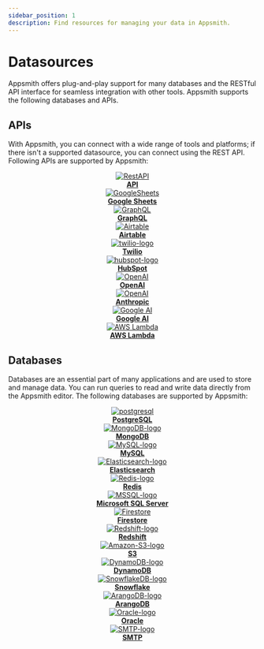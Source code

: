 ```yaml
---
sidebar_position: 1
description: Find resources for managing your data in Appsmith.
---
```


# Datasources

Appsmith offers plug-and-play support for many databases and the RESTful API interface for seamless integration with other tools. Appsmith supports the following databases and APIs.


## APIs
With Appsmith, you can connect with a wide range of tools and platforms; if there isn't a supported datasource, you can connect using the REST API. Following APIs are supported by Appsmith:



<div className="containerGrid">
    <div className="columnGrid column-one" align="center">
        <div className="containerCol">
            <a href="/connect-data/reference/authenticated-api">
            <img className="containerImage" src="/img/api-logo_.png" alt="RestAPI"/>
            </a> 
        </div> 
        <b><a href="/connect-data/reference/authenticated-api">API</a></b>
    </div>
  
 <div className="columnGrid column-three" align="center">
        <div className="containerCol">
            <a href="/connect-data/reference/querying-google-sheets">
            <img className="containerImage" src="/img/gsheets_.png" alt="GoogleSheets"/>
            </a>   
        </div> 
            <b><a href="/connect-data/reference/querying-google-sheets">Google Sheets</a></b>
   </div>
   

   <div className="columnGrid column-three" align="center">
        <div className="containerCol">
            <a href="/connect-data/reference/graphql">
            <img className="containerImage" src="/img/graphqllogo.png" alt="GraphQL"/>
            </a>   
        </div> 
            <b><a href="/connect-data/reference/graphql">GraphQL</a></b>
   </div>


</div>

<div className="containerGrid">
    <div className="columnGrid column-one" align="center">
        <div className="containerCol">
            <a href="/connect-data/reference/airtable">
            <img className="containerImage" src="/img/Airtable-logo.png" alt="Airtable"/>
            </a> 
        </div> 
        <b><a href="/connect-data/reference/airtable">Airtable</a></b>
    </div>
   <div className="columnGrid column-two" align="center">
        <div className="containerCol">
            <a href="/connect-data/reference/twilio">
            <img className="containerImage" src="/img/twilio_.png" alt="twilio-logo"/>
            </a>     
        </div> 
         <b><a href="/connect-data/reference/twilio">Twilio</a></b>
    </div>
   <div className="columnGrid column-three" align="center">
        <div className="containerCol">
            <a href="/connect-data/reference/hubspot">
            <img className="containerImage" src="/img/hubspot_.png" alt="hubspot-logo"/>
            </a>   
        </div> 
            <b><a href="/connect-data/reference/hubspot">HubSpot</a></b>
   </div>


</div>

<div className="containerGrid">
    <div className="columnGrid column-three" align="center">
        <div className="containerCol">
            <a href="/connect-data/reference/open-ai">
            <img className="containerImage" src="/img/open-ai.svg" alt="OpenAI"/>
            </a> 
        </div> 
        <b><a href="/connect-data/reference/open-ai">OpenAI</a></b>
    </div>

   <div className="columnGrid column-three" align="center">
        <div className="containerCol">
            <a href="/connect-data/reference/anthropic">
            <img className="containerImage" src="/img/anthropic4.svg" alt="OpenAI"/>
            </a> 
        </div> 
        <b><a href="/connect-data/reference/anthropic">Anthropic</a></b>
    </div>


   <div className="columnGrid column-three" align="center">
        <div className="containerCol">
            <a href="/connect-data/reference/google-ai">
            <img className="containerImage" src="/img/google-ai.svg" alt="Google AI"/>
            </a> 
        </div> 
        <b><a href="/connect-data/reference/google-ai">Google AI</a></b>
    </div>

</div>
<div className="containerGrid">
    
   <div className="columnGrid column-three" align="center">
        <div className="containerCol">
            <a href="/connect-data/reference/aws-lambda">
            <img className="containerImage" src="/img/aws-logo02.svg" alt="AWS Lambda"/>
            </a> 
        </div> 
        <b><a href="/connect-data/reference/aws-lambda">AWS Lambda</a></b>
    </div>

</div>



## Databases
Databases are an essential part of many applications and are used to store and manage data. You can run queries to read and write data directly from the Appsmith editor. The following databases are supported by Appsmith:

<div className="containerGrid">
    <div className="columnGrid column-one" align="center">
        <div className="containerCol">
            <a href="/connect-data/reference/querying-postgres">
            <img className="containerImage" src="/img/postgresql.svg" alt="postgresql"/>
            </a> 
        </div> 
        <b><a href="/connect-data/reference/querying-postgres">PostgreSQL</a></b>
    </div>
   <div className="columnGrid column-two" align="center">
        <div className="containerCol">
            <a href="/connect-data/reference/querying-mongodb">
            <img className="containerImage" src="/img/mongodb.svg" alt="MongoDB-logo"/>
            </a>     
        </div> 
         <b><a href="/connect-data/reference/querying-mongodb">MongoDB</a></b>
    </div>
   <div className="columnGrid column-three" align="center">
        <div className="containerCol">
            <a href="/connect-data/reference/querying-mysql">
            <img className="containerImage" src="/img/mysql.svg" alt="MySQL-logo"/>
            </a>   
        </div> 
            <b><a href="/connect-data/reference/querying-mysql">MySQL</a></b>
   </div>
  <div className="columnGrid column-three" align="center">
        <div className="containerCol">
            <a href="/connect-data/reference/querying-elasticsearch">
            <img className="containerImage" src="/img/elastic.svg" alt="Elasticsearch-logo"/>
            </a>   
        </div> 
            <b><a href="/connect-data/reference/querying-elasticsearch">Elasticsearch</a></b>
   </div>

</div>

<div className="containerGrid">
    <div className="columnGrid column-one" align="center">
        <div className="containerCol">
            <a href="/connect-data/reference/querying-redis">
            <img className="containerImage" src="/img/redis.svg" alt="Redis-logo"/>
            </a> 
        </div> 
        <b><a href="/connect-data/reference/querying-redis">Redis</a></b>
    </div>
   <div className="columnGrid column-two" align="center">
        <div className="containerCol">
            <a href="/connect-data/reference/querying-mssql">
            <img className="containerImage" src="/img/mssql.svg" alt="MSSQL-logo"/>
            </a>     
        </div> 
         <b><a href="/connect-data/reference/querying-mssql">Microsoft SQL Server</a></b>
    </div>
   <div className="columnGrid column-three" align="center">
        <div className="containerCol">
            <a href="/connect-data/reference/querying-firestore">
            <img className="containerImage" src="/img/firestore.svg" alt="Firestore"/>
            </a>   
        </div> 
            <b><a href="/connect-data/reference/querying-firestore">Firestore</a></b>
   </div>
  <div className="columnGrid column-three" align="center">
        <div className="containerCol">
            <a href="/connect-data/reference/querying-redshift">
            <img className="containerImage" src="/img/aws-redshift.svg" alt="Redshift-logo"/>
            </a>   
        </div> 
            <b><a href="/connect-data/reference/querying-redshift">Redshift</a></b>
   </div>
  
</div>

<div className="containerGrid">

 <div className="columnGrid column-three" align="center">
        <div className="containerCol">
            <a href="/connect-data/reference/querying-amazon-s3">
            <img className="containerImage" src="/img/aws-s3.svg" alt="Amazon-S3-logo"/>
            </a>   
        </div> 
            <b><a href="/connect-data/reference/querying-amazon-s3">S3</a></b>
   </div>
   
 <div className="columnGrid column-three" align="center">
        <div className="containerCol">
            <a href="/connect-data/reference/querying-dynamodb">
            <img className="containerImage" src="/img/aws-dynamodb.svg" alt="DynamoDB-logo"/>
            </a>   
        </div> 
            <b><a href="/connect-data/reference/querying-dynamodb">DynamoDB</a></b>
   </div>

 <div className="columnGrid column-one" align="center">
        <div className="containerCol">
            <a href="/connect-data/reference/querying-snowflake-db">
            <img className="containerImage" src="/img/snowflake.svg" alt="SnowflakeDB-logo"/>
            </a> 
        </div> 
        <b><a href="/connect-data/reference/querying-snowflake-db">Snowflake</a></b>
    </div>
   <div className="columnGrid column-two" align="center">
        <div className="containerCol">
            <a href="/connect-data/reference/querying-arango-db">
            <img className="containerImage" src="/img/arangodb_.png" alt="ArangoDB-logo"/>
            </a>     
        </div> 
         <b><a href="/connect-data/reference/querying-arango-db">ArangoDB</a></b>
    </div>
 

</div>

<div className="containerGrid">
    <div className="columnGrid column-three" align="center">
        <div className="containerCol">
            <a href="/connect-data/reference/querying-oracle">
            <img className="containerImage" src="/img/oracle-logo.svg" alt="Oracle-logo"/>
            </a>   
        </div> 
            <b><a href="/connect-data/reference/querying-oracle">Oracle</a></b>
   </div>

   <div className="columnGrid column-three" align="center">
        <div className="containerCol">
            <a href="/connect-data/reference/using-smtp">
            <img className="containerImage" src="/img/smtp-icon_1.png" alt="SMTP-logo"/>
            </a>   
        </div> 
            <b><a href="/connect-data/reference/using-smtp">SMTP</a></b>
</div>
</div>
